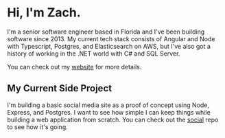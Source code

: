 # Hi, I'm Zach.

I'm a senior software engineer based in Florida and I've been building software since 2013. My current tech stack consists of Angular and Node with Typescript, Postgres, and Elasticsearch on AWS, but I've also got a history of working in the .NET world with C# and SQL Server.

You can check out my [website](https://zacharygodfrey.dev) for more details.

## My Current Side Project

I'm building a basic social media site as a proof of concept using Node, Express, and Postgres. I want to see how simple I can keep things while building a web application from scratch. You can check out the [social](https://github.com/ZacharyGodfrey/social) repo to see how it's going.
